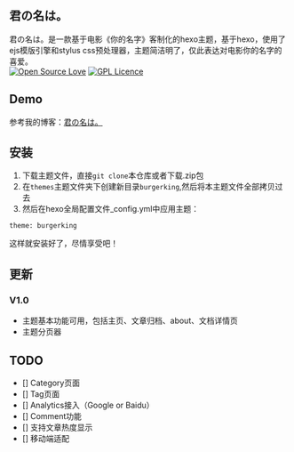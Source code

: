 ## 君の名は。
君の名は。是一款基于电影《你的名字》客制化的hexo主题，基于hexo，使用了ejs模版引擎和stylus css预处理器，主题简洁明了，仅此表达对电影你的名字的喜爱。   
[![Open Source Love](https://badges.frapsoft.com/os/v1/open-source.svg?v=103)](https://github.com/ellerbrock/open-source-badge/)  [![GPL Licence](https://badges.frapsoft.com/os/gpl/gpl.svg?v=103)](https://opensource.org/licenses/GPL-2.0)  
## Demo
参考我的博客：[君の名は。](https://jackzong.github.io)

## 安装
1. 下载主题文件，直接`git clone`本仓库或者下载.zip包   
2. 在`themes`主题文件夹下创建新目录`burgerking`,然后将本主题文件全部拷贝过去   
3. 然后在hexo全局配置文件_config.yml中应用主题：
```
theme: burgerking
```
这样就安装好了，尽情享受吧！   
## 更新
### V1.0
- 主题基本功能可用，包括主页、文章归档、about、文档详情页
- 主题分页器
## TODO
- [] Category页面
- [] Tag页面
- [] Analytics接入（Google or Baidu）
- [] Comment功能
- [] 支持文章热度显示
- [] 移动端适配



